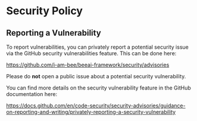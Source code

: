 # Security Policy

## Reporting a Vulnerability

To report vulnerabilities, you can privately report a potential security issue
via the GitHub security vulnerabilities feature. This can be done here:

https://github.com/i-am-bee/beeai-framework/security/advisories

Please do **not** open a public issue about a potential security vulnerability.

You can find more details on the security vulnerability feature in the GitHub
documentation here:

https://docs.github.com/en/code-security/security-advisories/guidance-on-reporting-and-writing/privately-reporting-a-security-vulnerability
